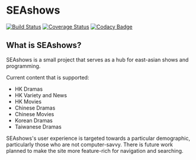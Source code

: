 # SEAshows

[![Build Status](https://travis-ci.org/cangkevin/SEAshows.svg?branch=master)](https://travis-ci.org/cangkevin/SEAshows)
[![Coverage Status](https://coveralls.io/repos/github/cangkevin/SEAshows/badge.svg?branch=master)](https://coveralls.io/github/cangkevin/SEAshows?branch=master)
[![Codacy Badge](https://api.codacy.com/project/badge/Grade/568adf9d5c824379aa087f1b54dcb565)](https://app.codacy.com/app/cangkevin/SEAshows?utm_source=github.com&utm_medium=referral&utm_content=cangkevin/SEAshows&utm_campaign=Badge_Grade_Settings)

## What is SEAshows? ##
SEAshows is a small project that serves as a hub for east-asian shows and programming.

Current content that is supported:
- HK Dramas
- HK Variety and News
- HK Movies
- Chinese Dramas
- Chinese Movies
- Korean Dramas
- Taiwanese Dramas

SEAshows's user experience is targeted towards a particular demographic, particularly those who are not computer-savvy. There is future work planned to make the site more feature-rich for navigation and searching.
